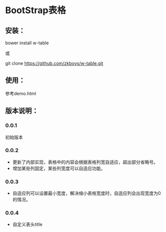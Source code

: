 # BootStrap表格

## 安装：
bower install w-table

或

git clone https://github.com/zkboys/w-table.git
## 使用：
参考demo.html

## 版本说明：
### 0.0.1
初始版本
### 0.0.2
- 更新了内部实现，表格中的内容会根据表格列宽自适应，超出部分省略号。
- 增加某些列固定，某些列宽度可以自适应功能。
### 0.0.3
- 自适应列可以设置最小宽度，解决缩小表格宽度时，自适应列会出现宽度为0的情况。
### 0.0.4
- 自定义表头title
